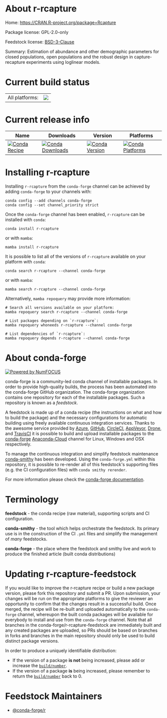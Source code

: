 About r-rcapture
================

Home: https://CRAN.R-project.org/package=Rcapture

Package license: GPL-2.0-only

Feedstock license: [BSD-3-Clause](https://github.com/conda-forge/r-rcapture-feedstock/blob/main/LICENSE.txt)

Summary: Estimation of abundance and other demographic parameters for closed populations, open populations and the robust design in capture-recapture experiments using loglinear models.

Current build status
====================


<table><tr><td>All platforms:</td>
    <td>
      <a href="https://dev.azure.com/conda-forge/feedstock-builds/_build/latest?definitionId=12978&branchName=main">
        <img src="https://dev.azure.com/conda-forge/feedstock-builds/_apis/build/status/r-rcapture-feedstock?branchName=main">
      </a>
    </td>
  </tr>
</table>

Current release info
====================

| Name | Downloads | Version | Platforms |
| --- | --- | --- | --- |
| [![Conda Recipe](https://img.shields.io/badge/recipe-r--rcapture-green.svg)](https://anaconda.org/conda-forge/r-rcapture) | [![Conda Downloads](https://img.shields.io/conda/dn/conda-forge/r-rcapture.svg)](https://anaconda.org/conda-forge/r-rcapture) | [![Conda Version](https://img.shields.io/conda/vn/conda-forge/r-rcapture.svg)](https://anaconda.org/conda-forge/r-rcapture) | [![Conda Platforms](https://img.shields.io/conda/pn/conda-forge/r-rcapture.svg)](https://anaconda.org/conda-forge/r-rcapture) |

Installing r-rcapture
=====================

Installing `r-rcapture` from the `conda-forge` channel can be achieved by adding `conda-forge` to your channels with:

```
conda config --add channels conda-forge
conda config --set channel_priority strict
```

Once the `conda-forge` channel has been enabled, `r-rcapture` can be installed with `conda`:

```
conda install r-rcapture
```

or with `mamba`:

```
mamba install r-rcapture
```

It is possible to list all of the versions of `r-rcapture` available on your platform with `conda`:

```
conda search r-rcapture --channel conda-forge
```

or with `mamba`:

```
mamba search r-rcapture --channel conda-forge
```

Alternatively, `mamba repoquery` may provide more information:

```
# Search all versions available on your platform:
mamba repoquery search r-rcapture --channel conda-forge

# List packages depending on `r-rcapture`:
mamba repoquery whoneeds r-rcapture --channel conda-forge

# List dependencies of `r-rcapture`:
mamba repoquery depends r-rcapture --channel conda-forge
```


About conda-forge
=================

[![Powered by
NumFOCUS](https://img.shields.io/badge/powered%20by-NumFOCUS-orange.svg?style=flat&colorA=E1523D&colorB=007D8A)](https://numfocus.org)

conda-forge is a community-led conda channel of installable packages.
In order to provide high-quality builds, the process has been automated into the
conda-forge GitHub organization. The conda-forge organization contains one repository
for each of the installable packages. Such a repository is known as a *feedstock*.

A feedstock is made up of a conda recipe (the instructions on what and how to build
the package) and the necessary configurations for automatic building using freely
available continuous integration services. Thanks to the awesome service provided by
[Azure](https://azure.microsoft.com/en-us/services/devops/), [GitHub](https://github.com/),
[CircleCI](https://circleci.com/), [AppVeyor](https://www.appveyor.com/),
[Drone](https://cloud.drone.io/welcome), and [TravisCI](https://travis-ci.com/)
it is possible to build and upload installable packages to the
[conda-forge](https://anaconda.org/conda-forge) [Anaconda-Cloud](https://anaconda.org/)
channel for Linux, Windows and OSX respectively.

To manage the continuous integration and simplify feedstock maintenance
[conda-smithy](https://github.com/conda-forge/conda-smithy) has been developed.
Using the ``conda-forge.yml`` within this repository, it is possible to re-render all of
this feedstock's supporting files (e.g. the CI configuration files) with ``conda smithy rerender``.

For more information please check the [conda-forge documentation](https://conda-forge.org/docs/).

Terminology
===========

**feedstock** - the conda recipe (raw material), supporting scripts and CI configuration.

**conda-smithy** - the tool which helps orchestrate the feedstock.
                   Its primary use is in the construction of the CI ``.yml`` files
                   and simplify the management of *many* feedstocks.

**conda-forge** - the place where the feedstock and smithy live and work to
                  produce the finished article (built conda distributions)


Updating r-rcapture-feedstock
=============================

If you would like to improve the r-rcapture recipe or build a new
package version, please fork this repository and submit a PR. Upon submission,
your changes will be run on the appropriate platforms to give the reviewer an
opportunity to confirm that the changes result in a successful build. Once
merged, the recipe will be re-built and uploaded automatically to the
`conda-forge` channel, whereupon the built conda packages will be available for
everybody to install and use from the `conda-forge` channel.
Note that all branches in the conda-forge/r-rcapture-feedstock are
immediately built and any created packages are uploaded, so PRs should be based
on branches in forks and branches in the main repository should only be used to
build distinct package versions.

In order to produce a uniquely identifiable distribution:
 * If the version of a package **is not** being increased, please add or increase
   the [``build/number``](https://docs.conda.io/projects/conda-build/en/latest/resources/define-metadata.html#build-number-and-string).
 * If the version of a package **is** being increased, please remember to return
   the [``build/number``](https://docs.conda.io/projects/conda-build/en/latest/resources/define-metadata.html#build-number-and-string)
   back to 0.

Feedstock Maintainers
=====================

* [@conda-forge/r](https://github.com/conda-forge/r/)

